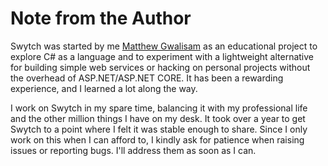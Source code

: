 # Note from the Author

Swytch was started by me  [Matthew Gwalisam](https://github.com/Gwali-1) as an educational project to explore C# as a
language and to experiment with a lightweight alternative
for building simple web services or hacking on personal projects without the overhead of ASP.NET/ASP.NET CORE. It has
been a rewarding experience, and I learned a lot along the way.

I work on Swytch in my spare time, balancing it with my professional life and the other million things I have on my
desk. It took over a year to get Swytch to a point where
I felt it was stable enough to share. Since I only work on this when I can afford to, I kindly ask for patience when
raising issues or reporting bugs. I'll address them as soon as I can. 
